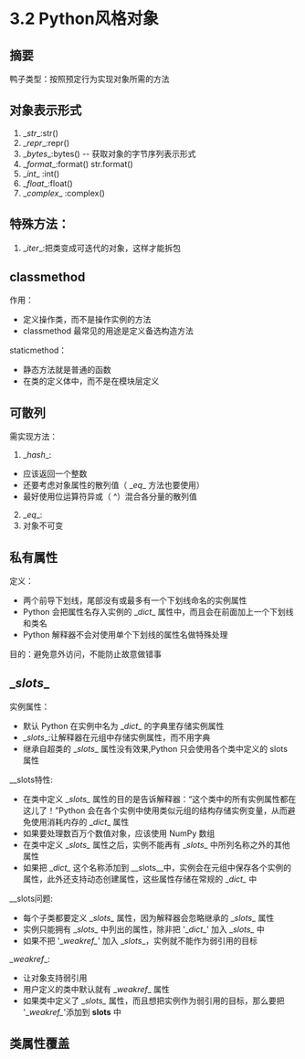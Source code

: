 # 3.2 Python风格对象
## 摘要
鸭子类型：按照预定行为实现对象所需的方法


## 对象表示形式
1. \__str__:str()
2. \__repr__:repr()
3. \__bytes__:bytes() -- 获取对象的字节序列表示形式
4. \__format__:format() str.format()
5. \__int__ :int()
6. \__float__:float()
7. \__complex__ :complex()

## 特殊方法：
 1. \__iter__:把类变成可迭代的对象，这样才能拆包

## classmethod
作用：
  - 定义操作类，而不是操作实例的方法
  - classmethod 最常见的用途是定义备选构造方法

staticmethod：
  - 静态方法就是普通的函数
  - 在类的定义体中，而不是在模块层定义


## 可散列
需实现方法：
1. \__hash__:
  - 应该返回一个整数
  - 还要考虑对象属性的散列值（ \__eq__ 方法也要使用）
  - 最好使用位运算符异或（ ^）混合各分量的散列值
2. \__eq__:
3. 对象不可变

## 私有属性
定义：
  - 两个前导下划线，尾部没有或最多有一个下划线命名的实例属性
  - Python 会把属性名存入实例的 \__dict__ 属性中，而且会在前面加上一个下划线和类名
  - Python 解释器不会对使用单个下划线的属性名做特殊处理

目的：避免意外访问，不能防止故意做错事

## \__slots__
实例属性：
  - 默认 Python 在实例中名为 \__dict__ 的字典里存储实例属性
  - \__slots__:让解释器在元组中存储实例属性，而不用字典
  - 继承自超类的 \__slots__ 属性没有效果,Python 只会使用各个类中定义的 slots 属性

\__slots特性:
  - 在类中定义 \__slots\__ 属性的目的是告诉解释器：“这个类中的所有实例属性都在这儿了！”Python 会在各个实例中使用类似元组的结构存储实例变量，从而避免使用消耗内存的 \__dict__ 属性
  - 如果要处理数百万个数值对象，应该使用 NumPy 数组
  - 在类中定义 \__slots\__ 属性之后，实例不能再有 \__slots__ 中所列名称之外的其他属性
  - 如果把 \__dict\__ 这个名称添加到 \__slots\__中，实例会在元组中保存各个实例的属性，此外还支持动态创建属性，这些属性存储在常规的 \__dict\__ 中

\__slots问题:
  - 每个子类都要定义 \__slots\__ 属性，因为解释器会忽略继承的 \__slots__ 属性
  - 实例只能拥有 \__slots\__ 中列出的属性，除非把 '\__dict__' 加入 \__slots\__ 中
  - 如果不把 '\__weakref\__' 加入 \__slots__，实例就不能作为弱引用的目标

\__weakref__:
  - 让对象支持弱引用
  - 用户定义的类中默认就有 \__weakref__ 属性
  - 如果类中定义了 \__slots\__ 属性，而且想把实例作为弱引用的目标，那么要把 '\__weakref\__'添加到 __slots__ 中


## 类属性覆盖
